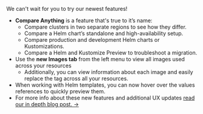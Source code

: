 We can't wait for you to try our newest features!
- **Compare Anything** is a feature that's true to it’s name:
  - Compare clusters in two separate regions to see how they differ.
  - Compare a Helm chart’s standalone and high-availability setup.
  - Compare production and development Helm charts or Kustomizations.
  - Compare a Helm and Kustomize Preview to troubleshoot a migration.
- Use the **new Images tab** from the left menu to view all images used across your resources
  - Additionally, you can view information about each image and easily replace the tag across all your resources.
- When working with Helm templates, you can now hover over the values references to quickly preview them.
- For more info about these new features and additional UX updates [read our in depth blog post. →](https://kubeshop.io/blog/monokle-1-8-0-release)
